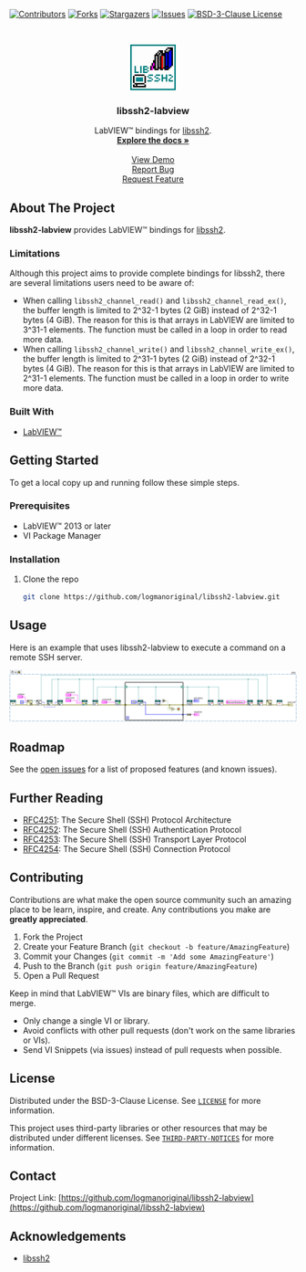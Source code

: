 <!-- Based on https://github.com/othneildrew/Best-README-Template -->
<!-- PROJECT SHIELDS -->
<!--
*** I'm using markdown "reference style" links for readability.
*** Reference links are enclosed in brackets [ ] instead of parentheses ( ).
*** See the bottom of this document for the declaration of the reference variables
*** for contributors-url, forks-url, etc. This is an optional, concise syntax you may use.
*** https://www.markdownguide.org/basic-syntax/#reference-style-links
-->
[![Contributors][contributors-shield]][contributors-url]
[![Forks][forks-shield]][forks-url]
[![Stargazers][stars-shield]][stars-url]
[![Issues][issues-shield]][issues-url]
[![BSD-3-Clause License][license-shield]][license-url]

<!-- PROJECT LOGO -->
<br>
<p align="center">
  <a href="https://github.com/logmanoriginal/libssh2-labview">
    <img src="images/logo.png" alt="Logo" width="80" height="80">
  </a>

  <h3 align="center">libssh2-labview</h3>

  <p align="center">
    LabVIEW&trade; bindings for <a href="https://github.com/libssh2/libssh2">libssh2</a>.
    <br>
    <a href="https://github.com/logmanoriginal/libssh2-labview"><strong>Explore the docs »</strong></a>
    <br>
    <br>
    <a href="https://github.com/logmanoriginal/libssh2-labview">View Demo</a>
    <br>
    <a href="https://github.com/logmanoriginal/libssh2-labview/issues">Report Bug</a>
    <br>
    <a href="https://github.com/logmanoriginal/libssh2-labview/issues">Request Feature</a>
  </p>
</p>

## About The Project

**libssh2-labview** provides LabVIEW&trade; bindings for [libssh2](https://github.com/libssh2/libssh2).

### Limitations

Although this project aims to provide complete bindings for libssh2, there are several limitations users need to be aware of:

- When calling `libssh2_channel_read()` and `libssh2_channel_read_ex()`, the buffer length is limited to 2^32-1 bytes (2 GiB) instead of 2^32-1 bytes (4 GiB). The reason for this is that arrays in LabVIEW are limited to 3^31-1 elements. The function must be called in a loop in order to read more data.
- When calling `libssh2_channel_write()` and `libssh2_channel_write_ex()`, the buffer length is limited to 2^31-1 bytes (2 GiB) instead of 2^32-1 bytes (4 GiB). The reason for this is that arrays in LabVIEW are limited to 2^31-1 elements. The function must be called in a loop in order to write more data.

### Built With

* [LabVIEW&trade;](https://www.ni.com/labview)

## Getting Started

To get a local copy up and running follow these simple steps.

### Prerequisites

* LabVIEW&trade; 2013 or later
* VI Package Manager

### Installation

1. Clone the repo
   ```sh
   git clone https://github.com/logmanoriginal/libssh2-labview.git
   ```

## Usage

Here is an example that uses libssh2-labview to execute a command on a remote SSH server.

![Example](images/example.png)

## Roadmap

See the [open issues](https://github.com/logmanoriginal/labview-composition/issues) for a list of proposed features (and known issues).

## Further Reading

- [RFC4251](https://www.rfc-editor.org/rfc/rfc4251): The Secure Shell (SSH) Protocol Architecture
- [RFC4252](https://www.rfc-editor.org/rfc/rfc4252): The Secure Shell (SSH) Authentication Protocol
- [RFC4253](https://www.rfc-editor.org/rfc/rfc4253): The Secure Shell (SSH) Transport Layer Protocol
- [RFC4254](https://www.rfc-editor.org/rfc/rfc4254): The Secure Shell (SSH) Connection Protocol

## Contributing

Contributions are what make the open source community such an amazing place to be learn, inspire, and create. Any contributions you make are **greatly appreciated**.

1. Fork the Project
2. Create your Feature Branch (`git checkout -b feature/AmazingFeature`)
3. Commit your Changes (`git commit -m 'Add some AmazingFeature'`)
4. Push to the Branch (`git push origin feature/AmazingFeature`)
5. Open a Pull Request

Keep in mind that LabVIEW&trade; VIs are binary files, which are difficult to merge.
- Only change a single VI or library.
- Avoid conflicts with other pull requests (don't work on the same libraries or VIs).
- Send VI Snippets (via issues) instead of pull requests when possible.

## License

Distributed under the BSD-3-Clause License. See [`LICENSE`](LICENSE.txt) for more information.

This project uses third-party libraries or other resources that may be distributed under different licenses. See [`THIRD-PARTY-NOTICES`](THIRD-PARTY-NOTICES.txt) for more information.

## Contact

Project Link: [https://github.com/logmanoriginal/libssh2-labview](https://github.com/logmanoriginal/libssh2-labview)

## Acknowledgements

* [libssh2](https://github.com/libssh2/libssh2)

<!-- MARKDOWN LINKS & IMAGES -->
<!-- https://www.markdownguide.org/basic-syntax/#reference-style-links -->
[contributors-shield]: https://img.shields.io/github/contributors/logmanoriginal/libssh2-labview.svg?style=for-the-badge
[contributors-url]: https://github.com/logmanoriginal/libssh2-labview/graphs/contributors
[forks-shield]: https://img.shields.io/github/forks/logmanoriginal/libssh2-labview.svg?style=for-the-badge
[forks-url]: https://github.com/logmanoriginal/libssh2-labview/network/members
[stars-shield]: https://img.shields.io/github/stars/logmanoriginal/libssh2-labview.svg?style=for-the-badge
[stars-url]: https://github.com/logmanoriginal/libssh2-labview/stargazers
[issues-shield]: https://img.shields.io/github/issues/logmanoriginal/libssh2-labview.svg?style=for-the-badge
[issues-url]: https://github.com/logmanoriginal/libssh2-labview/issues
[license-shield]: https://img.shields.io/github/license/logmanoriginal/libssh2-labview.svg?style=for-the-badge
[license-url]: https://github.com/logmanoriginal/libssh2-labview/blob/master/LICENSE.txt

